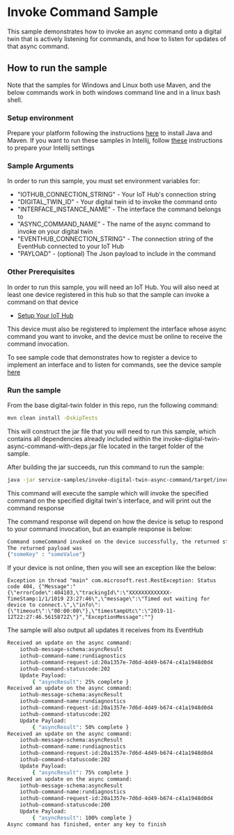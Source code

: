 #  Invoke Command Sample

This sample demonstrates how to invoke an async command onto a digital twin that is actively listening for commands, and how
to listen for updates of that async command.

## How to run the sample

Note that the samples for Windows and Linux both use Maven, and the below commands work in both windows command line and in
a linux bash shell.

### Setup environment
Prepare your platform following the instructions [here][devbox-setup] to install Java and Maven.
If you want to run these samples in Intellij, follow [these][intellij-setup] instructions to prepare your Intellij settings

### Sample Arguments

In order to run this sample, you must set environment variables for:
- "IOTHUB_CONNECTION_STRING" - Your IoT Hub's connection string
- "DIGITAL_TWIN_ID" - Your digital twin id to invoke the command onto
- "INTERFACE_INSTANCE_NAME" - The interface the command belongs to
- "ASYNC_COMMAND_NAME" - The name of the async command to invoke on your digital twin
- "EVENTHUB_CONNECTION_STRING" - The connection string of the EventHub connected to your IoT Hub
- "PAYLOAD" - (optional) The Json payload to include in the command

### Other Prerequisites
In order to run this sample, you will need an IoT Hub. You will also need at least one device registered in this hub so that the sample can invoke a command on that device
* [Setup Your IoT Hub][lnk-setup-iot-hub]

This device must also be registered to implement the interface whose async command you want to invoke, and the device
must be online to receive the command invocation.

To see sample code that demonstrates how to register a device to implement an interface and to listen for commands, see the device sample [here](../device-samples)

### Run the sample

From the base digital-twin folder in this repo, run the following command:

```sh
mvn clean install -DskipTests
```

This will construct the jar file that you will need to run this sample, which contains all dependencies already included within the invoke-digital-twin-async-command-with-deps.jar file located in the target folder of the sample.

After building the jar succeeds, run this command to run the sample:
```sh
java -jar service-samples/invoke-digital-twin-async-command/target/invoke-digital-twin-async-command-with-deps.jar
```

This command will execute the sample which will invoke the specified command on the specified digital twin's interface, and will print out the command response

The command response will depend on how the device is setup to respond to your command invocation, but an example response is below:

```sh
Command someCommand invoked on the device successfully, the returned status was 202 and the request id was 0b7ff5f4-6245-4c6b-a891-f2d3dc802a41
The returned payload was
{"someKey" : "someValue"}
```

If your device is not online, then you will see an exception like the below:
```
Exception in thread "main" com.microsoft.rest.RestException: Status code 404, {"Message":"{\"errorCode\":404103,\"trackingId\":\"XXXXXXXXXXXXX-TimeStamp:1/1/1019 23:27:46\",\"message\":\"Timed out waiting for device to connect.\",\"info\":{\"timeout\":\"00:00:00\"},\"timestampUtc\":\"2019-11-12T22:27:46.5615872Z\"}","ExceptionMessage":""}
```

The sample will also output all updates it receives from its EventHub

```sh
Received an update on the async command:
    iothub-message-schema:asyncResult
    iothub-command-name:rundiagnostics
    iothub-command-request-id:20a1357e-7d6d-4d49-b674-c41a1948d0d4
    iothub-command-statuscode:202
    Update Payload:
        { "asyncResult": 25% complete }
Received an update on the async command:
    iothub-message-schema:asyncResult
    iothub-command-name:rundiagnostics
    iothub-command-request-id:20a1357e-7d6d-4d49-b674-c41a1948d0d4
    iothub-command-statuscode:202
    Update Payload:
        { "asyncResult": 50% complete }
Received an update on the async command:
    iothub-message-schema:asyncResult
    iothub-command-name:rundiagnostics
    iothub-command-request-id:20a1357e-7d6d-4d49-b674-c41a1948d0d4
    iothub-command-statuscode:202
    Update Payload:
        { "asyncResult": 75% complete }
Received an update on the async command:
    iothub-message-schema:asyncResult
    iothub-command-name:rundiagnostics
    iothub-command-request-id:20a1357e-7d6d-4d49-b674-c41a1948d0d4
    iothub-command-statuscode:200
    Update Payload:
        { "asyncResult": 100% complete }
Async command has finished, enter any key to finish
```


[lnk-setup-iot-hub]: https://aka.ms/howtocreateazureiothub
[devbox-setup]: ../../../doc/java-devbox-setup.md
[intellij-setup]: ../../../doc/building_sdk.md
